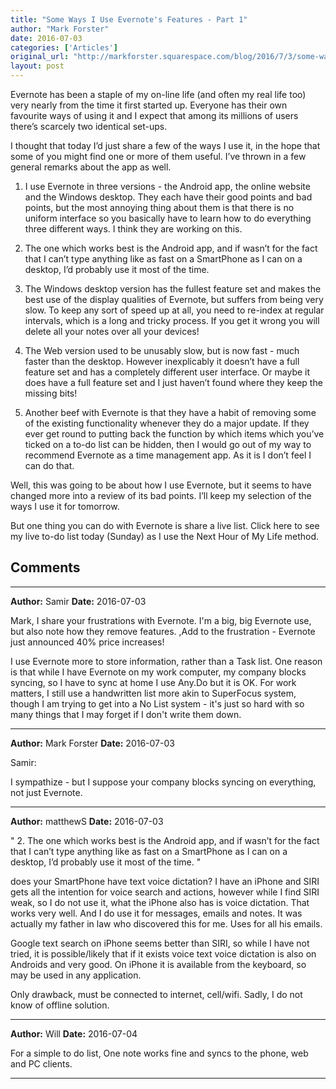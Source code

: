 ```yaml
---
title: "Some Ways I Use Evernote's Features - Part 1"
author: "Mark Forster"
date: 2016-07-03
categories: ['Articles']
original_url: "http://markforster.squarespace.com/blog/2016/7/3/some-ways-i-use-evernotes-features-part-1.html"
layout: post
---
```


Evernote has been a staple of my on-line life (and often my real life too) very nearly from the time it first started up. Everyone has their own favourite ways of using it and I expect that among its millions of users there’s scarcely two identical set-ups.

I thought that today I’d just share a few of the ways I use it, in the hope that some of you might find one or more of them useful. I’ve thrown in a few general remarks about the app as well.

1. I use Evernote in three versions - the Android app, the online website and the Windows desktop. They each have their good points and bad points, but the most annoying thing about them is that there is no uniform interface so you basically have to learn how to do everything three different ways. I think they are working on this.

2. The one which works best is the Android app, and if wasn’t for the fact that I can’t type anything like as fast on a SmartPhone as I can on a desktop, I’d probably use it most of the time.

3. The Windows desktop version has the fullest feature set and makes the best use of the display qualities of Evernote, but suffers from being very slow. To keep any sort of speed up at all, you need to re-index at regular intervals, which is a long and tricky process. If you get it wrong you will delete all your notes over all your devices!

4. The Web version used to be unusably slow, but is now fast - much faster than the desktop. However inexplicably it doesn’t have a full feature set and has a completely different user interface. Or maybe it does have a full feature set and I just haven’t found where they keep the missing bits!

5. Another beef with Evernote is that they have a habit of removing some of the existing functionality whenever they do a major update. If they ever get round to putting back the function by which items which you’ve ticked on a to-do list can be hidden, then I would go out of my way to recommend Evernote as a time management app. As it is I don’t feel I can do that.

Well, this was going to be about how I use Evernote, but it seems to have changed more into a review of its bad points. I’ll keep my selection of the ways I use it for tomorrow.

But one thing you can do with Evernote is share a live list. Click here to see my live to-do list today (Sunday) as I use the Next Hour of My Life method.


## Comments

---

**Author:** Samir
**Date:** 2016-07-03

Mark, I share your frustrations with Evernote. I'm a big, big Evernote use, but also note how they remove features. ,Add to the frustration - Evernote just announced 40% price increases!  
  
I use Evernote more to store information, rather than a Task list. One reason is that while I have Evernote on my work computer, my company blocks syncing, so I have to sync at home I use Any.Do but it is OK. For work matters, I still use a handwritten list more akin to SuperFocus system, though I am trying to get into a No List system - it's just so hard with so many things that I may forget if I don't write them down.

---

**Author:** Mark Forster
**Date:** 2016-07-03

Samir:  
  
I sympathize - but I suppose your company blocks syncing on everything, not just Evernote.

---

**Author:** matthewS
**Date:** 2016-07-03

" 2. The one which works best is the Android app, and if wasn’t for the fact that I can’t type anything like as fast on a SmartPhone as I can on a desktop, I’d probably use it most of the time. "  
  
does your SmartPhone have text voice dictation? I have an iPhone and SIRI gets all the intention for voice search and actions, however while I find SIRI weak, so I do not use it, what the iPhone also has is voice dictation. That works very well. And I do use it for messages, emails and notes. It was actually my father in law who discovered this for me. Uses for all his emails.  
  
Google text search on iPhone seems better than SIRI, so while I have not tried, it is possible/likely that if it exists voice text voice dictation is also on Androids and very good. On iPhone it is available from the keyboard, so may be used in any application.  
  
Only drawback, must be connected to internet, cell/wifi. Sadly, I do not know of offline solution.

---

**Author:** Will
**Date:** 2016-07-04

For a simple to do list, One note works fine and syncs to the phone, web and PC clients.

---
